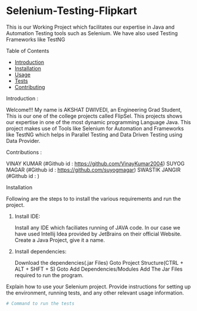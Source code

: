 # Selenium-Testing-Flipkart
This is our Working Project which facilitates our expertise in Java and Automation Testing tools such as Selenium. We have also used Testing Frameworks like TestNG

Table of Contents

- [Introduction](#introduction)
- [Installation](#installation)
- [Usage](#usage)
- [Tests](#tests)
- [Contributing](#contributing)


Introduction :

Welcome!!! My name is AKSHAT DWIVEDI, an Engineering Grad Student, This is our one of the college projects called FlipSel. This projects shows our expertise in
one of the most dynamic programming Language Java. This project makes use of Tools like Selenium for Automation and Frameworks like TestNG which helps in Parallel 
Testing and Data Driven Testing using Data Provider.

Contributions :

VINAY KUMAR (#Github id : https://github.com/VinayKumar2004)
SUYOG MAGAR (#Github id : https://github.com/suyogmagar)
SWASTIK JANGIR (#Github id : )

Installation
   
Following are the steps to to install the various requirements and run the project.

1. Install IDE:

   Install any IDE which faciliates running of JAVA code. In our case we have used Intellij Idea provided by JetBrains on their official Website.
   Create a Java Project, give it a name.

3. Install dependencies:
   
   Download the dependencies(.jar Files)
   Goto Project Structure(CTRL + ALT + SHFT + S)
   Goto Add Dependencies/Modules
   Add The Jar Files required to run the program.



Explain how to use your Selenium project. Provide instructions for setting up the environment, running tests, and any other relevant usage information.

```bash
# Command to run the tests
